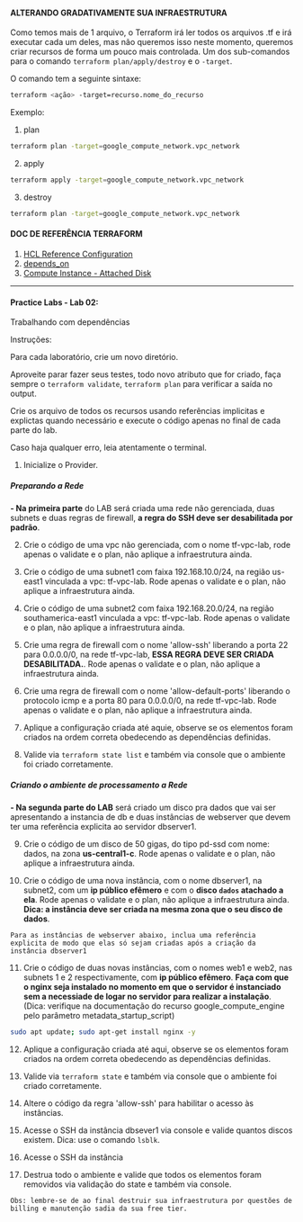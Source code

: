 #### ALTERANDO GRADATIVAMENTE SUA INFRAESTRUTURA

Como temos mais de 1 arquivo, o Terraform irá ler todos os arquivos .tf e irá executar cada um deles, mas não queremos isso neste momento, queremos criar recursos de forma um pouco mais controlada. 
Um dos sub-comandos para o comando `terraform plan/apply/destroy` e o `-target`. 

O comando tem a seguinte sintaxe:

```sh
terraform <ação> -target=recurso.nome_do_recurso
```

Exemplo:

1. plan
```sh
terraform plan -target=google_compute_network.vpc_network
```

2. apply
```sh
terraform apply -target=google_compute_network.vpc_network
```

3. destroy
```sh
terraform plan -target=google_compute_network.vpc_network
```

#### DOC DE REFERÊNCIA TERRAFORM

1. [HCL Reference Configuration](https://www.terraform.io/docs/language/syntax/configuration.html "HCL Reference Configuration")
2. [depends_on](https://www.terraform.io/language/meta-arguments/depends_on "depends_on")
3. [Compute Instance - Attached Disk](https://registry.terraform.io/providers/hashicorp/google/latest/docs/resources/compute_instance#nested_attached_disk "Attached Disk")

---
#### Practice Labs - Lab 02: 

Trabalhando com dependências

Instruções:

Para cada laboratório, crie um novo diretório.

Aproveite parar fazer seus testes, todo novo atributo que for criado, faça sempre o `terraform validate`, `terraform plan` para verificar a saída no output.

Crie os arquivo de todos os recursos usando referências implicitas e explictas quando necessário e execute o código apenas no final de cada parte do lab.

Caso haja qualquer erro, leia atentamente o terminal.

1. Inicialize o Provider.

##### Preparando a Rede

**- Na primeira parte** do LAB será criada uma rede não gerenciada, duas subnets e duas regras de firewall, **a regra do SSH deve ser desabilitada por padrão**.

2. Crie o código de uma vpc não gerenciada, com o nome tf-vpc-lab, rode apenas o validate e o plan, não aplique a infraestrutura ainda.

3. Crie o código de uma subnet1 com faixa 192.168.10.0/24, na região us-east1 vinculada a vpc: tf-vpc-lab. Rode apenas o validate e o plan, não aplique a infraestrutura ainda.

4. Crie o código de uma subnet2 com faixa 192.168.20.0/24, na região southamerica-east1 vinculada a vpc: tf-vpc-lab. Rode apenas o validate e o plan, não aplique a infraestrutura ainda.

5. Crie uma regra de firewall com o nome 'allow-ssh' liberando a porta 22 para 0.0.0.0/0, na rede tf-vpc-lab, **ESSA REGRA DEVE SER CRIADA DESABILITADA.**. Rode apenas o validate e o plan, não aplique a infraestrutura ainda.

6. Crie uma regra de firewall com o nome 'allow-default-ports' liberando o protocolo icmp e a porta 80 para 0.0.0.0/0, na rede tf-vpc-lab. Rode apenas o validate e o plan, não aplique a infraestrutura ainda.

7. Aplique a configuração criada até aquie, observe se os elementos foram criados na ordem correta obedecendo as dependências definidas.

8. Valide via `terraform state list` e também via console que o ambiente foi criado corretamente.

##### Criando o ambiente de processamento a Rede

**- Na segunda parte do LAB** será criado um disco pra dados que vai ser apresentando a instancia de db e duas instâncias de webserver que devem ter uma referência explicita ao servidor dbserver1.

9. Crie o código de um disco de 50 gigas, do tipo pd-ssd com nome: dados, na zona **us-central1-c**. Rode apenas o validate e o plan, não aplique a infraestrutura ainda.

10. Crie o código de uma nova instância, com o nome dbserver1, na subnet2, com um **ip público efêmero** e com o **disco `dados` atachado a ela**. Rode apenas o validate e o plan, não aplique a infraestrutura ainda. **Dica: a instância deve ser criada na mesma zona que o seu disco de dados**.

`
Para as instâncias de webserver abaixo, inclua uma referência explicita de modo que elas só sejam criadas após a criação da instância dbserver1
`

11. Crie o código de duas novas instâncias, com o nomes web1 e web2, nas subnets 1 e 2 respectivamente, com **ip público efêmero**. **Faça com que o nginx seja instalado no momento em que o servidor é instanciado sem a necessiade de logar no servidor para realizar a instalação**. (Dica: verifique na documentação do recurso google_compute_engine pelo parâmetro metadata_startup_script)

```sh Comando instalação Nginx:
sudo apt update; sudo apt-get install nginx -y
```

12. Aplique a configuração criada até aqui, observe se os elementos foram criados na ordem correta obedecendo as dependências definidas.

13. Valide via `terraform state` e também via console que o ambiente foi criado corretamente.

14. Altere o código da regra 'allow-ssh' para habilitar o acesso às instâncias.

15. Acesse o SSH da instância dbsever1 via console e valide quantos discos existem. Dica: use o comando `lsblk`.

16. Acesse o SSH da instância

17. Destrua todo o ambiente e valide que todos os elementos foram removidos via validação do state e também via console.

`
Obs: lembre-se de ao final destruir sua infraestrutura por questões de billing e manutenção sadia da sua free tier.
`


